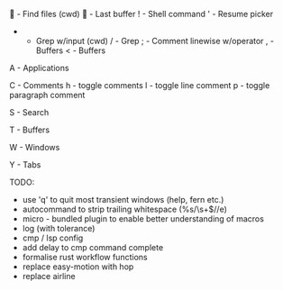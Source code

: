 
 - Find files (cwd)
 - Last buffer
! - Shell command
' - Resume picker
* - Grep w/input (cwd)
/ - Grep
; - Comment linewise w/operator
, - Buffers
< - Buffers

A - Applications

C - Comments
  h - toggle comments
  l - toggle line comment
  p - toggle paragraph comment

S - Search

T - Buffers

W - Windows

Y - Tabs

TODO:

- use 'q' to quit most transient windows (help, fern etc.)
- autocommand to strip trailing whitespace (%s/\s\+$//e)
- micro - bundled plugin to enable better understanding of macros
- log (with tolerance)
- cmp / lsp config
- add delay to cmp command complete
- formalise rust workflow functions
- replace easy-motion with hop
- replace airline

